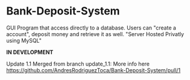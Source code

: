 # Bank-Deposit-System
GUI Program that access directly to a database. Users can "create a account", deposit money and retrieve it as well. "Server Hosted Privatly using MySQL"

**IN DEVELOPMENT**

Update 1.1 Merged from branch update_1.1:
  More info here https://github.com/AndresRodriguezToca/Bank-Deposit-System/pull/1

